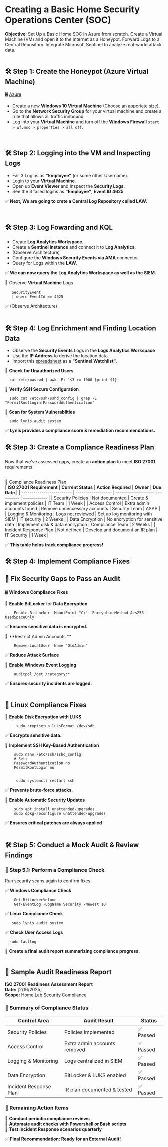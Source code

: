 <h1>Creating a Basic Home Security Operations Center (SOC)</h1>

 

**Objective**: Set Up a Basic Home SOC in Azure from scratch. Create a Virtual Machine (VM) and open it to the Internet as a Honeypot. Forward Logs to a Central Repository. Integrate Microsoft Sentinel to analyze real-world attack data.  
 <br/>


<h2>🛠 Step 1: Create the Honeypot (Azure Virtual Machine) </h2>  
  
🖥 [Azure](https://portal.azure.com)       
  
   - Create a new **Windows 10 Virtual Machine** (Choose an apporiate size).    
   - Go to the **Network Security Group** for your virtual machine and create a rule that allows all traffic innbound.  
   - Log into your **Virtual Machine** and turn off the **Windows Firewall** `start > wf.msc > properties > all off`.    
    
  
 <br/>    

  
<h2>🛠 Step 2: Logging into the VM and Inspecting Logs </h2>  

  - Fail 3 Logins as **"Employee"** (or some other Username).
  - Login to your **Virtual Machine**.
  - Open up **Event Viewer** and Inspect the **Security Logs**.
  - See the 3 failed logins as **"Employee"**, **Event ID 4625**

  ✅ **Next, We are going to crete a Central Log Repository called LAW.**  
  
 </br>    
    
              
<h2>🛠 Step 3: Log Fowarding and KQL </h2>    
    
  -  Create **Log Analytics Workspace**.   
  -  Create a **Sentinel Instance** and connect it to **Log Analytics**.    
  -  (Observe Architecture)
  -  Configure the **Windows Security Events via AMA** connector.  
  -  Query for Logs within the **LAW**.  

  ✅ **We can now query the Log Analytics Workspace as well as the SIEM.**  
  
     
   
  📌 Observe **Virtual Machine** Logs  

       SecurityEvent
       | where EventId == 4625
 
  ✅ (Observe Architecture)  
  </br>  
  

  
<h2>🛠 Step 4: Log Enrichment and Finding Location Data </h2>       

  - Observe the **Security Events** Logs in the **Logs Analytics Workspace**
  - Use the **IP Address** to derive the location data.
  - Import this [spreadsheet](https://drive.google.com/file/d/13EfjM_4BohrmaxqXZLB5VUBIz2sv9Siz/view?usp=sharing) as a **"Sentinel Watchlist"**.
  
📌 **Check for Unauthorized Users**  

      cat /etc/passwd | awk -F: '$3 >= 1000 {print $1}'  

📌 **Verify SSH Secure Configuration**  

      sudo cat /etc/ssh/sshd_config | grep -E "PermitRootLogin|PasswordAuthentication"  
      
  
📌 **Scan for System Vulnerablities**  

      sudo lynis audit system  

✅ **Lynis provides a compliance score & remediation recommendations.**  


    


<h2>🛠 Step 3: Create a Compliance Readiness Plan </h2>  
  
Now that we've assessed gaps, create an **action plan** to meet **ISO 27001** requirements.  
</br>  

      
  🔹 Compliance Readiness Plan    
| **ISO 27001 Requirement** | **Current Status** | **Action Required** | **Owner** | **Due Date** | 
| ------------------------- | ------------------ | ------------------- | --------- | ------------ | 
| Security Policies | Not documented | Create & implement policies | IT Team | 1 Week | 
| Access Control | Extra admin accounts found | Remove unneccessary accounts | Security Team | ASAP | 
| Logging & Monitoring | Logs not reviewed | Set up log monitoring with SIEM | IT security | 2 Weeks | 
| Data Encryption | No encryption for sensitive data | Implement disk & data encryption | Compliance Team | 2 Weeks | 
| Incident Response Plan | Not defined | Develop and document an IR plan | IT Security | 1 Week |  

✅ **This table helps track compliance progress!**  


    
<h2>🛠 Step 4: Implement Compliance Fixes <br/>  
   
🔹 Fix Security Gaps to Pass an Audit </h2>  
  
  🖥 **Windows Compliance Fixes**   

  📌 **Enable BitLocker** for **Data Encryption**  

        Enable-BitLocker -MountPoint "C:" -EncryptionMethod Aes256 -UsedSpaceOnly  

  ✅ **Ensures sensitive data is encrypted.**  

  📌 **Restrict Admin Accounts **
  
        Remove-LocalUser -Name "OldAdmin"  

  ✅ **Reduce Attack Surface**  

  📌 **Enable Windows Event Logging**  

        auditpol /get /category:*  
        
  ✅ **Ensures security incidents are logged.**  
  </br>  

        
  <h2>🐧 Linux Compliance Fixes </h2>  
  
  📌 **Enable Disk Encryption with LUKS**  

         sudo cryptsetup luksFormat /dev/sdb  
         
✅ **Encrypts sensitive data.**  
  
  📌 **Implement SSH Key-Based Authentication**

        sudo nano /etc/ssh/sshd_config
        # Set:
        PasswordAuthentication no
        PermitRootLogin no  


         sudo systemctl restart ssh  
         
 ✅ **Prevents brute-force attacks.**  
   
 📌 **Enable Automatic Security Updates**  

        sudo apt install unattended-upgrades
        sudo dpkg-reconfigure unattended-upgrades  
  
  ✅ **Ensures critical patches are always applied**  
  </br>  

    
<h2>🛠 Step 5: Conduct a Mock Audit & Review Findings </h2>    
     
<h3>🔹 Step 5.1: Perform a Compliance Check  </h3>  

 Run security scans again to confirm fixes.     

  ✅ **Windows Compliance Check**  

        Get-BitLockerVolume
        Get-EventLog -LogName Security -Newest 10  
          
  ✅ **Linux Compliance Check**       

       sudo lynis audit system  
  
  ✅ **Check User Access Logs**  

      sudo lastlog  

  📌 **Create a final audit report summarizing compliance progress.**  
 </br> 
  
<h2> 📄 Sample Audit Readiness Report </h2>  

**ISO 27001 Readiness Assessment Report**  
**Date:** \[2/16/2025]  
**Scope:** Home Lab Security Compliance   

<h3> 🔹 Summary of Compliance Status </h3>  
  
| Control Area | Audit Result | Status | 
| ------------ | ------------ | ------ | 
| Security Policies | Policies implemented | ✅ Passed | 
| Access Control | Extra admin accounts removed | ✅ Passed | 
| Logging & Monitoring | Logs centralized in SIEM | ✅ Passed | 
| Data Encryption | BitLocker & LUKS enabled | ✅ Passed | 
| Incident Response Plan | IR plan documented & tested | ✅ Passed |  
  
<h3> 🔹 Remaining Action Items </h3>  

📌 **Conduct periodic compliance reviews**    
📌 **Automate audit checks with Powershell or Bash scripts**    
📌 **Test Incident Response scenarios quarterly**  
  
✅ **Final Recommendation: Ready for an External Audit!**  

  

  


<!--
 ```diff
- text in red
+ text in green
! text in orange
# text in gray
@@ text in purple (and bold)@@
```
--!>
